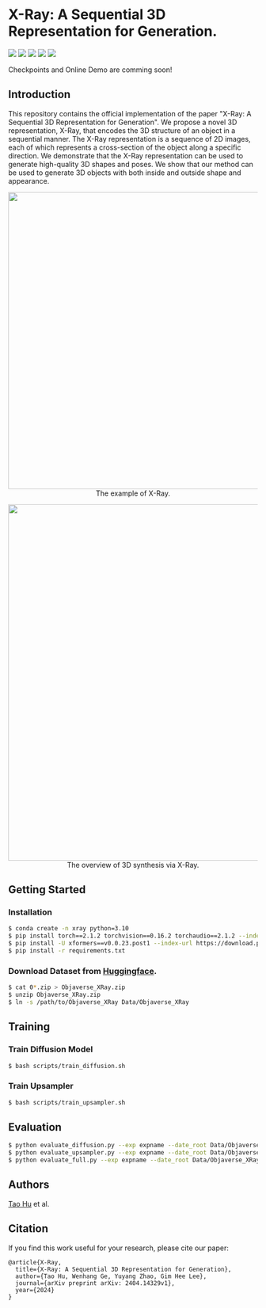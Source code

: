 # X-Ray: A Sequential 3D Representation for Generation.

<a href="https://tau-yihouxiang.github.io/projects/X-Ray/X-Ray.html"><img src="https://img.shields.io/badge/Project_Page-Online-EA3A97"></a> 
<a href="https://huggingface.co"><img src="https://img.shields.io/badge/%F0%9F%A4%97%20Model_Card-Huggingface-orange"></a> 
<a href="https://huggingface.co/spaces"><img src="https://img.shields.io/badge/%F0%9F%A4%97%20Gradio%20Demo-Huggingface-orange"></a> 
<a href="https://huggingface.co/datasets/yihouxiang/X-Ray"><img src="https://img.shields.io/badge/🤗%20Gradio%20Dataset-Huggingface-orange"></a> 
<a href="https://arxiv.org/abs/2404.14329"><img src="https://img.shields.io/badge/Paper_Arxiv-2404.14329-B31B1B.svg"></a>

Checkpoints and Online Demo are comming soon!

## Introduction
This repository contains the official implementation of the paper "X-Ray: A Sequential 3D Representation for Generation". We propose a novel 3D representation, X-Ray, that encodes the 3D structure of an object in a sequential manner. The X-Ray representation is a sequence of 2D images, each of which represents a cross-section of the object along a specific direction. We demonstrate that the X-Ray representation can be used to generate high-quality 3D shapes and poses. We show that our method can be used to generate 3D objects with both inside and outside shape and appearance.

<p align="center">
    <img width="600" src="https://tau-yihouxiang.github.io/projects/X-Ray/files/samples.png"/>
    <br>
    The example of X-Ray.
</p>

<p align="center">
    <img width="720" src="https://tau-yihouxiang.github.io/projects/X-Ray/files/overview.png"/>
    <br>
    The overview of 3D synthesis via X-Ray.
</p>


## Getting Started
### Installation
```bash
$ conda create -n xray python=3.10
$ pip install torch==2.1.2 torchvision==0.16.2 torchaudio==2.1.2 --index-url https://download.pytorch.org/whl/cu118
$ pip install -U xformers==v0.0.23.post1 --index-url https://download.pytorch.org/whl/cu118
$ pip install -r requirements.txt
```

### Download Dataset from [Huggingface](https://huggingface.co/datasets/yihouxiang/X-Ray).
```bash
$ cat 0*.zip > Objaverse_XRay.zip
$ unzip Objaverse_XRay.zip
$ ln -s /path/to/Objaverse_XRay Data/Objaverse_XRay
```

## Training
### Train Diffusion Model
```bash
$ bash scripts/train_diffusion.sh
```

### Train Upsampler
```bash
$ bash scripts/train_upsampler.sh
```

## Evaluation
```bash
$ python evaluate_diffusion.py --exp expname --date_root Data/Objaverse_XRay
$ python evaluate_upsampler.py --exp expname --date_root Data/Objaverse_XRay
$ python evaluate_full.py --exp expname --date_root Data/Objaverse_XRay
```

## Authors
[Tao Hu](https://tau-yihouxiang.github.io) et al.


## Citation
If you find this work useful for your research, please cite our paper:
```
@article{X-Ray,
  title={X-Ray: A Sequential 3D Representation for Generation},
  author={Tao Hu, Wenhang Ge, Yuyang Zhao, Gim Hee Lee},
  journal={arXiv preprint arXiv: 2404.14329v1},
  year={2024}
}
```